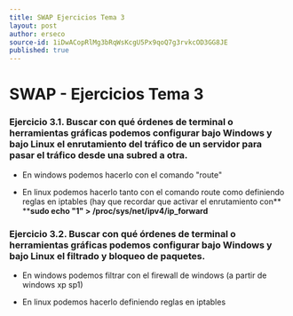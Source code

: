 ```yaml
---
title: SWAP Ejercicios Tema 3
layout: post
author: erseco
source-id: 1iDwACopRlMg3bRqWsKcgU5Px9qoQ7g3rvkcOD3GG8JE
published: true
---
```

# SWAP - Ejercicios Tema 3

### Ejercicio 3.1. Buscar con qué órdenes de terminal o herramientas gráficas podemos configurar bajo Windows y bajo Linux el enrutamiento del tráfico de un servidor para pasar el tráfico desde una subred a otra.

* En windows podemos hacerlo con el comando "route"

* En linux podemos hacerlo tanto con el comando route como definiendo reglas en iptables (hay que recordar que activar el enrutamiento con**  ****sudo echo "1" > /proc/sys/net/ipv4/ip_forward**

### Ejercicio 3.2. Buscar con qué órdenes de terminal o herramientas gráficas podemos configurar bajo Windows y bajo Linux el filtrado y bloqueo de paquetes.

* En windows podemos filtrar con el firewall de windows (a partir de windows xp sp1)

* En linux podemos hacerlo definiendo reglas en iptables

